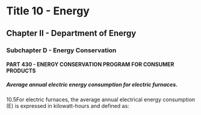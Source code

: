 
# Title 10 - Energy
## Chapter II - Department of Energy
### Subchapter D - Energy Conservation
#### PART 430 - ENERGY CONSERVATION PROGRAM FOR CONSUMER PRODUCTS
##### Average annual electric energy consumption for electric furnaces.

10.5For electric furnaces, the average annual electrical energy consumption (E) is expressed in kilowatt-hours and defined as:
